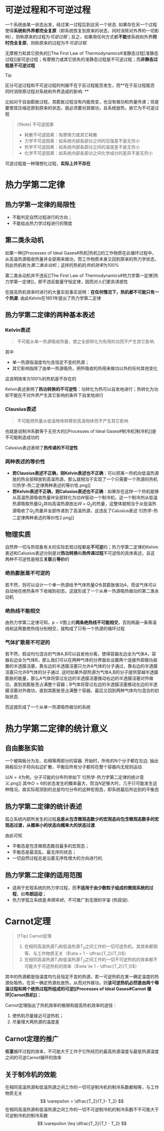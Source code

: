 # 可逆过程和不可逆过程
一个系统由某一状态出发，经过某一过程后到达另一个状态. 如果存在另一个过程使得**系统和外界都完全复原**（即系统恢复到原来的状态，同时消除对外界的一切影响），则称原来的过程为*可逆过程*；反之，如果用任何方式都**不能**使系统和外界**同时完全复原**，则称原来的过程为不*可逆过程*. 

无摩擦力和其它损失的[[The First Law of Thermodynamics#准静态过程|准静态过程]]是可逆过程；有摩擦力或其它损失的准静态过程是不可逆过程；而**非静态过程是不可逆过程**

> [!Tip]
> 区分可逆过程和不可逆过程的判据不在于反过程能否发生，而**在于反过程能否同时消除原过程对系统和外界造成的影响. **
> 
> 比如对于自由膨胀过程，其膨胀过程没有内能改变，也没有做功和热量传递；但是要使其压缩还原到原来的状态，就必须要对其做功，且系统放热，故它为不可逆过程

>[!Note] 不可逆因素
>- 耗散不可逆因素：有摩擦力或其它耗散
>- 力学不可逆因素：如系统内部各部分之间的压强差不是无穷小
>- 热学不可逆因素：如系统内部各部分之间的温度差不是无穷小
>- 化学不可逆因素：如系统内部各部分之间化学成分的差异不是无穷小

可逆过程是一种理想化过程，**实际上并不存在**
# 热力学第二定律
## 热力学第一定律的局限性
- 不能判定自然过程进行的方向；
- 不能给出热力学过程进行的限度
## 第二类永动机
如果一种[[Processes of Ideal Gases#热机|热机]]的工作物质在此循环过程中，从高温热源吸收热量并全部用来做功，而工作物质本身又回到原来的热力学状态，则此热机称为*第二类永动机*；这样的热机的*热机效率*为$100\%$

第二类永动机并不违反[[The First Law of Thermodynamics#热力学第一定律|热力学第一定律]]，即不违反能量守恒定律，因而对人们更具诱惑性

在提高热机效率时进行的大量实验事实说明：**在任何情况下，热机都不可能只有一个热源**. 由此Kelvin在1851年提出了热力学第二定律

## 热力学第二定律的两种基本表述
### Kelvin表述
> 不可能从单一热源吸收热量，使之全部转化为有用的功而不产生其它影响. 

其中
- 单一热源指温度均匀且恒定不变的热源；
- 其它影响指除了由单一热源吸热，把所吸收的热用来做功以外的任何其他变化

这说明效率为$100\%$的热机是不存在的

Kelvin表述表明了**热功转换的不可逆性**：功转化为热可以自发地进行；热转化为功却不能在不对外界产生其它影响的条件下自发地进行
### Clausius表述
> 不可能把热量从低温物体转移到高温物体而不产生其它影响

也就是说制冷系数等于无穷大的[[Processes of Ideal Gases#制冷机|制冷机]]是不可能制造成功的

Calusius表述表明了**热传递的不可逆性**

### 两种表述的等价性
- **若Clausius表述不正确，则Kelvin表述也不正确**：可以把某一热机向低温热源放的热全部释放到高温热源，那么就相当于实现了一个只需要一个热源的热机
![[热学-热二定律两种表述的等价性.png]]
- **若Kelvin表述不正确，则Calusius表述也不正确**：如果存在这样一个热机能够从高温热源吸收热量$W$全部转化为功$W$驱动一个制冷机，这一个制冷剂从低温热源吸取热量$Q_2$并向高温热源放出$W+Q_2$的热量，这整体就相当于从低温热源吸收了$Q_2$热量并全部传递到了高温热源，这违反了Calusius表述
![[热学-热二定律两种表述的等价性2.png]]

## 物理实质
自然界一切与热现象有关的实际宏观过程都是**不可逆**的；热力学第二定律的Kelvin表述和Calusius表述分别是对**热功转换**和**热传递过程**不可逆性的具体表述，且这两种不可逆性是相互**关联**且**等价**的

### 绝热膨胀是不可逆的
若不然，则可以设计一个单一热源给予气体热量$Q$令其膨胀做功$A$，而该气体可以自动地在绝热条件下收缩到初态，这就形成了一个从单一热源吸热做功的第二类永动机

### 绝热线不能相交
由热力学第二定律可知，$p-V$图上的**两条绝热线不可能相交**，否则再画一条等温线和这两套绝热线分别相交，就构成了只有一个热源的循环过程

### 气体扩散是不可逆的
若不然，假设均匀混合的气体A,B可以自发地分离，使得容器左边全为气体A，容器右边全为气体B，那么我们可以在两种气体的分界面处设置两个连接外部做功装置的半透膜活塞，靠左边的半透膜活塞只允许A气体的分子通过，靠右边的半透膜活塞只允许B气体的分子通过. 这时如果外部热源为气体A,B的分子提供穿越半透膜膨胀的能量，那么A气体将穿过左边的半透膜活塞推动右边的半透膜活塞对外做功，直到其膨胀至占满整个容器；B气体将穿过右边的半透膜活塞推动左边的半透膜活塞对外做功，直到其膨胀至占满整个容器，最后又回到两种气体均匀混合的初始状态. 

而这就形成了一个从单一热源吸热做功的系统
# 热力学第二定律的统计意义
## 自由膨胀实验
一个被隔板分为左、右相等两部分的容器. 开始时，所有的N个分子都在左边. 抽出隔板后分子将向右边扩散，平衡后所有分子都将在整个容器内无规则运动. 

以$N = 4$为例，分子可能的分布列举如下
![[热学-热力学第二定律的统计意义.png]]
其中$\Omega = 6$的状态发生的概率最大，而当$N$足够大时，几乎只可能发生这种情况，故实际观测到的总是均匀分布的这种宏观态，即系统最后所达到的平衡态
## 热力学第二定律的统计表述
孤立系统内部所发生的过程**总是从包含微观态数少的宏观态向包含微观态数多的宏观态过渡，从概率小的状态向概率大的状态过渡**. 

由此可知
- 平衡态是包含微观态数目最多的宏观态；
- 平衡态是最混乱、最无序的状态；
- 一切自然过程总是沿着无序性增大的方向进行的. 
## 热力学第二定律的适用范围
- 适用于宏观系统的热力学过程，而**不适用于由少数粒子组成的微观系统的过程**，如**布朗运动**；
- 热力学孤立系统是*有限系统*，不可推广到无限的宇宙 (热寂说). 
# Carnot定理
> [!Tip] Carnot定理
> 1. 在相同高温热源$T_1$和低温热源$T_2$之间工作的一切可逆热机，其效率都相等，与工作物质无关（$\eta = 1 - \dfrac{T_2}{T_1}$）
> 2. 在相同高温热源$T_1$和低温热源$T_2$之间工作的一切不可逆热机的效率都不可能大于可逆热机的效率（$\eta \le 1 - \dfrac{T_2}{T_1}$）

其中的热源都是指温度均匀且恒定不变的热源，若一可逆热机在某一确定温度的热源处吸热，在另一确定热源处放热，从而对外做功，则**该可逆热机必然是由两个等温过程和两个绝热过程所组成的可逆[[Processes of Ideal Gases#Carnot 循环|Carnot热机]]**；

Carnot定理指出了热机效率的极限和提高热机效率的途径：
1. 使热机尽量接近可逆热机；
2. 尽量增大两热源的温度差
## Carnot定理的推广
**任意**循环过程的效率，不可能大于工作于它所经历的最高热源温度与最低热源温度之间的可逆Carnot循环的效率
## 关于制冷机的效能
在相同高温热源和低温热源之间工作的一切可逆制冷机的制冷系数都相等，与工作物质无关
$$
\varepsilon = \dfrac{T_2}{T_1- T_2}
$$
在相同高温热源和低温热源之间工作的一切不可逆制冷机的制冷系数不不可能大于可逆制冷机的制冷系数
$$
\varepsilon \leq \dfrac{T_2}{T_1 - T_2}
$$

